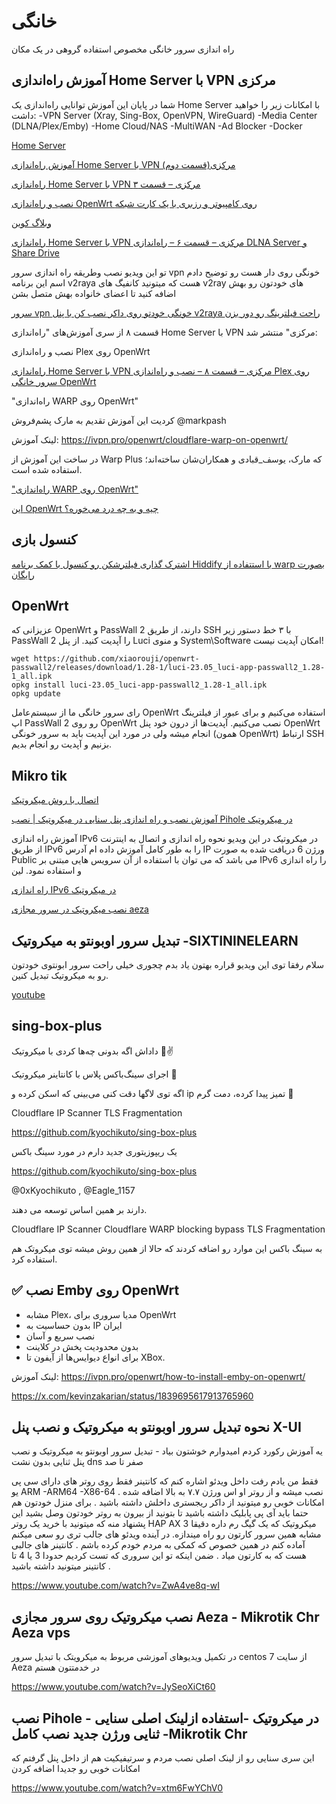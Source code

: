 # خانگی

راه اندازی سرور خانگی مخصوص استفاده گروهی در یک مکان 

## آموزش راه‌اندازی Home Server با VPN مرکزی
شما در پایان این آموزش توانایی راه‌اندازی یک Home Server با امکانات زیر را خواهید داشت:
-VPN Server (Xray, Sing-Box, OpenVPN, WireGuard)
-Media Center (DLNA/Plex/Emby)
-Home Cloud/NAS
-MultiWAN
-Ad Blocker
-Docker

[Home Server](https://threadreaderapp.com/thread/1757862582717759721.html)

[آموزش راه‌اندازی Home Server با VPN مرکزی(قسمت دوم)](https://threadreaderapp.com/thread/1758165072625451522.html)

[راه‌اندازی Home Server با VPN مرکزی – قسمت ۳](https://ivpn.pro/openwrt/how-to-deploy-home-server-with-built-in-vpn/)

[نصب و راه‌اندازی OpenWrt روی کامپیوتر و رزبری با یک کارت شبکه](https://ivpn.pro/openwrt/how-to-install-openwrt-on-a-pc-or-raspberry-with-one-ethernet-port/)

[وبلاگ کوین](https://ivpn.pro/)


[راه‌اندازی Home Server با VPN مرکزی – قسمت ۶ – راه‌اندازی DLNA Server و Share Drive](https://ivpn.pro/openwrt/how-to-install-dlna-server-on-openwrt/)


تو این ویدیو نصب وطریقه راه اندازی سرور vpn خونگی روی دار هست رو توضیح دادم اسم این برنامه v2raya هست که میتونید کانفیگ های v2ray های خودتون رو بهش اضافه کنید تا اعضای خانواده بهش متصل بشن

[ سرور vpn خونگی خودتو روی داکر نصب کن با پنل v2raya راحت فیلترینگ رو دور بزن ](https://www.youtube.com/watch?v=qNLS590GrBg)



قسمت ۸ از سری آموزش‌های
"راه‌اندازی Home Server با VPN مرکزی"
منتشر شد:

نصب و راه‌اندازی Plex روی OpenWrt


[راه‌اندازی Home Server با VPN مرکزی – قسمت ۸ – نصب و راه‌اندازی Plex روی سرور خانگی OpenWrt](https://ivpn.pro/openwrt/how-to-install-plex-on-openwrt/)


 "راه‌اندازی WARP روی OpenWrt"

کردیت این آموزش تقدیم به مارک پشم‌فروش
@markpash


لینک آموزش:
https://ivpn.pro/openwrt/cloudflare-warp-on-openwrt/

در ساخت این آموزش از Warp Plus که مارک،  یوسف_قبادی و همکاران‌شان ساخته‌اند؛ استفاده شده است.


["راه‌اندازی WARP روی OpenWrt"](https://x.com/kevinzakarian/status/1795868295767138396)


[این OpenWrt چیه و به چه درد می‌خوره؟](https://threadreaderapp.com/thread/1796471460887965714.html)

## کنسول بازی

[ اشترک گذاری فیلترشکن رو کنسول با کمک برنامه Hiddify با استتفاده از warp بصورت رایگان ](https://www.youtube.com/watch?v=ZIOuMJGXr-Q)

## OpenWrt

عزیزانی که OpenWrt و PassWall 2 دارند، از طریق SSH با ۳ خط دستور زیر PassWall 2 را آپدیت کنید.
از پنل Luci و منوی System\Software امکان آپدیت نیست!

```
wget https://github.com/xiaorouji/openwrt-passwall2/releases/download/1.28-1/luci-23.05_luci-app-passwall2_1.28-1_all.ipk
opkg install luci-23.05_luci-app-passwall2_1.28-1_all.ipk
opkg update
```

رای سرور خانگی ما از سیستم‌عامل OpenWrt استفاده می‌کنیم و برای عبور از فیلترینگ اپ PassWall 2 رو روی OpenWrt نصب می‌کنیم. آپدیت‌ها از درون خود پنل OpenWrt انجام میشه ولی در مورد این آپدیت باید به سرور خونگی (همون OpenWrt) ارتباط SSH بزنیم و آپدیت رو انجام بدیم.

## Mikro tik

[اتصال با روش میکروتیک](https://www.youtube.com/watch?v=d2ou-XCLr4g)

[ آموزش نصب و راه اندازی پنل سنایی در میکروتیک | نصب Pihole در میکروتیک ](https://www.youtube.com/watch?v=zSCbAHpSXa0)


آموزش راه اندازی IPv6 در میکروتیک
در این ویدیو نحوه راه اندازی و اتصال به اینترنت از طریق IPv6 را به طور کامل آموزش داده ام
آدرس IP ورژن 6 دریافت شده به صورت Public می باشد که می توان با استفاده از آن سرویس هایی مبتنی بر IPv6 را راه اندازی و استفاده نمود.
لین

[ راه اندازی IPv6 در میکروتیک ](https://www.youtube.com/watch?v=1HYwi3eYRJ0)



[نصب میکروتیک در سرور مجازی aeza](https://telegra.ph/%D9%86%D8%B5%D8%A8-%D9%85%DB%8C%DA%A9%D8%B1%D9%88%D8%AA%DB%8C%DA%A9-%D8%AF%D8%B1-%D8%B3%D8%B1%D9%88%D8%B1-%D9%85%D8%AC%D8%A7%D8%B2%DB%8C-aeza-10-28)


## تبدیل سرور اوبونتو به میکروتیک -SIXTININELEARN 

سلام رفقا توی این ویدیو قراره بهتون یاد بدم چجوری خیلی راحت سرور ابونتوی خودتون رو به میکروتیک تبدیل کنین.

[youtube](https://www.youtube.com/watch?v=pz81NiG2STE)



## sing-box-plus

داداش اگه بدونی چه‌ها کردی با میکروتیک 🤩✌️

اجرای سینگ‌باکس پلاس با کانتاینر میکروتیک 🫶

اگه توی لاگها دقت کنی می‌بینی که اسکن کرده و ip تمیز پیدا کرده، دمت گرم 🙏

Cloudflare IP Scanner
TLS Fragmentation


https://github.com/kyochikuto/sing-box-plus

یک ریپوزیتوری جدید دارم در مورد سینگ باکس

https://github.com/kyochikuto/sing-box-plus

  @0xKyochikuto
  ,  @Eagle_1157
 
دارند بر همین اساس توسعه می دهند.

Cloudflare IP Scanner
Cloudflare WARP blocking bypass
TLS Fragmentation

به سینگ باکس این موارد رو اضافه کردند که حالا از همین روش میشه توی میکروتک هم استفاده کرد.


## ✅ نصب Emby روی OpenWrt

- مشابه Plex، مدیا سروری برای OpenWrt
- بدون حساسیت به IP ایران
- نصب سریع و آسان
- بدون محدودیت پخش در کلاینت
- برای انواع دیوایس‌ها از آیفون تا XBox.

لینک آموزش:
https://ivpn.pro/openwrt/how-to-install-emby-on-openwrt/


https://x.com/kevinzakarian/status/1839695617913765960


## نحوه تبدیل سرور اوبونتو به میکروتیک و نصب پنل X-UI

 یه آموزش رکورد کردم امیدوارم خوشتون بیاد - تبدیل سرور اوبونتو به میکروتیک و نصب پنل ثنایی بدون نشت dns
صفر تا صد


فقط من یادم رفت داخل ویدئو اشاره کنم که کانتینر فقط روی روتر های دارای سی پی یو ARM -ARM64 -X86-64  نصب میشه و از روتر او اس ورژن ۷.۷ به بالا اضافه شده .
امکانات خوبی رو میتونید از داکر ریجستری داخلش داشته باشید .
 برای منزل خودتون هم حتما باید آی پی پابلیک داشته باشید تا بتونید از بیرون به روتر خودتون وصل بشید  این پشنهاد منه که میتونید با خرید یک روتر HAP AX 3 میکروتیک که یک گیگ رم داره دقیقا مشابه همین سرور کارتون رو راه میندازه. 
در آینده ویدئو های جالب تری رو سعی میکنم آماده کنم در همین خصوص که کمکی به مردم خودم کرده باشم . کانتینر های جالبی هست که به کارتون میاد .
 ضمن اینکه تو این سروری که تست کردیم حدودا 3 یا 4 تا کانتینر میتونید داشته باشید .


https://www.youtube.com/watch?v=ZwA4ve8q-wI


##  نصب میکروتیک روی سرور مجازی Aeza - Mikrotik Chr Aeza vps 

در تکمیل ویدیوهای  آموزشی مربوط به میکرویتک با تبدیل سرور centos 7  از سایت Aeza در خدمتتون هستم

https://www.youtube.com/watch?v=JySeoXiCt60


##  نصب Pihole در میکروتیک -استفاده ازلینک اصلی سنایی - ثنایی ورژن جدید نصب کامل -Mikrotik Chr 

این سری سنایی رو از لینک اصلی نصب مردم و سرتیفیکیت هم از داخل پنل گرفتم که امکانات خوبی رو جدیدا اضافه کردن

https://www.youtube.com/watch?v=xtm6FwYChV0